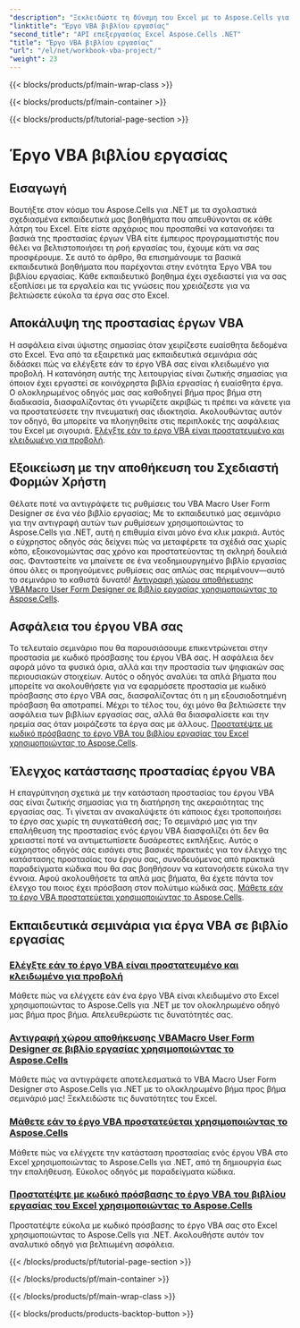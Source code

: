 ```yaml
---
"description": "Ξεκλειδώστε τη δύναμη του Excel με το Aspose.Cells για .NET. Εξερευνήστε ολοκληρωμένα εκπαιδευτικά βίντεο σχετικά με την προστασία έργων VBA, την αντιγραφή φορμών χρήστη και την ασφάλεια του βιβλίου εργασίας σας."
"linktitle": "Έργο VBA βιβλίου εργασίας"
"second_title": "API επεξεργασίας Excel Aspose.Cells .NET"
"title": "Έργο VBA βιβλίου εργασίας"
"url": "/el/net/workbook-vba-project/"
"weight": 23
---
```


{{< blocks/products/pf/main-wrap-class >}}

{{< blocks/products/pf/main-container >}}

{{< blocks/products/pf/tutorial-page-section >}}

# Έργο VBA βιβλίου εργασίας

## Εισαγωγή

Βουτήξτε στον κόσμο του Aspose.Cells για .NET με τα σχολαστικά σχεδιασμένα εκπαιδευτικά μας βοηθήματα που απευθύνονται σε κάθε λάτρη του Excel. Είτε είστε αρχάριος που προσπαθεί να κατανοήσει τα βασικά της προστασίας έργων VBA είτε έμπειρος προγραμματιστής που θέλει να βελτιστοποιήσει τη ροή εργασίας του, έχουμε κάτι να σας προσφέρουμε. Σε αυτό το άρθρο, θα επισημάνουμε τα βασικά εκπαιδευτικά βοηθήματα που παρέχονται στην ενότητα Έργο VBA του βιβλίου εργασίας. Κάθε εκπαιδευτικό βοηθημα έχει σχεδιαστεί για να σας εξοπλίσει με τα εργαλεία και τις γνώσεις που χρειάζεστε για να βελτιώσετε εύκολα τα έργα σας στο Excel.

## Αποκάλυψη της προστασίας έργων VBA 

Η ασφάλεια είναι ύψιστης σημασίας όταν χειρίζεστε ευαίσθητα δεδομένα στο Excel. Ένα από τα εξαιρετικά μας εκπαιδευτικά σεμινάρια σάς διδάσκει πώς να ελέγξετε εάν το έργο VBA σας είναι κλειδωμένο για προβολή. Η κατανόηση αυτής της λειτουργίας είναι ζωτικής σημασίας για όποιον έχει εργαστεί σε κοινόχρηστα βιβλία εργασίας ή ευαίσθητα έργα. Ο ολοκληρωμένος οδηγός μας σας καθοδηγεί βήμα προς βήμα στη διαδικασία, διασφαλίζοντας ότι γνωρίζετε ακριβώς τι πρέπει να κάνετε για να προστατεύσετε την πνευματική σας ιδιοκτησία. Ακολουθώντας αυτόν τον οδηγό, θα μπορείτε να πλοηγηθείτε στις περιπλοκές της ασφάλειας του Excel με σιγουριά. [Ελέγξτε εάν το έργο VBA είναι προστατευμένο και κλειδωμένο για προβολή](./check-vba-project-protection/).

## Εξοικείωση με την αποθήκευση του Σχεδιαστή Φορμών Χρήστη

Θέλατε ποτέ να αντιγράψετε τις ρυθμίσεις του VBA Macro User Form Designer σε ένα νέο βιβλίο εργασίας; Με το εκπαιδευτικό μας σεμινάριο για την αντιγραφή αυτών των ρυθμίσεων χρησιμοποιώντας το Aspose.Cells για .NET, αυτή η επιθυμία είναι μόνο ένα κλικ μακριά. Αυτός ο εύχρηστος οδηγός σάς δείχνει πώς να μεταφέρετε τα σχέδιά σας χωρίς κόπο, εξοικονομώντας σας χρόνο και προστατεύοντας τη σκληρή δουλειά σας. Φανταστείτε να μπαίνετε σε ένα νεοδημιουργημένο βιβλίο εργασίας όπου όλες οι προηγούμενες ρυθμίσεις σας απλώς σας περιμένουν—αυτό το σεμινάριο το καθιστά δυνατό! [Αντιγραφή χώρου αποθήκευσης VBAMacro User Form Designer σε βιβλίο εργασίας χρησιμοποιώντας το Aspose.Cells](./copy-vbamacro-user-form-designer/).

## Ασφάλεια του έργου VBA σας

Το τελευταίο σεμινάριο που θα παρουσιάσουμε επικεντρώνεται στην προστασία με κωδικό πρόσβασης του έργου VBA σας. Η ασφάλεια δεν αφορά μόνο τα φυσικά όρια, αλλά και την προστασία των ψηφιακών σας περιουσιακών στοιχείων. Αυτός ο οδηγός αναλύει τα απλά βήματα που μπορείτε να ακολουθήσετε για να εφαρμόσετε προστασία με κωδικό πρόσβασης στο έργο VBA σας, διασφαλίζοντας ότι η μη εξουσιοδοτημένη πρόσβαση θα αποτραπεί. Μέχρι το τέλος του, όχι μόνο θα βελτιώσετε την ασφάλεια των βιβλίων εργασίας σας, αλλά θα διασφαλίσετε και την ηρεμία σας όταν μοιράζεστε τα έργα σας με άλλους. [Προστατέψτε με κωδικό πρόσβασης το έργο VBA του βιβλίου εργασίας του Excel χρησιμοποιώντας το Aspose.Cells](./password-protect-vba-project/).

## Έλεγχος κατάστασης προστασίας έργου VBA

Η επαγρύπνηση σχετικά με την κατάσταση προστασίας του έργου VBA σας είναι ζωτικής σημασίας για τη διατήρηση της ακεραιότητας της εργασίας σας. Τι γίνεται αν ανακαλύψετε ότι κάποιος έχει τροποποιήσει το έργο σας χωρίς τη συγκατάθεσή σας; Το σεμινάριό μας για την επαλήθευση της προστασίας ενός έργου VBA διασφαλίζει ότι δεν θα χρειαστεί ποτέ να αντιμετωπίσετε δυσάρεστες εκπλήξεις. Αυτός ο εύχρηστος οδηγός σάς εισάγει στις βασικές πρακτικές για τον έλεγχο της κατάστασης προστασίας του έργου σας, συνοδευόμενος από πρακτικά παραδείγματα κώδικα που θα σας βοηθήσουν να κατανοήσετε εύκολα την έννοια. Αφού ακολουθήσετε τα απλά μας βήματα, θα έχετε πάντα τον έλεγχο του ποιος έχει πρόσβαση στον πολύτιμο κώδικά σας. [Μάθετε εάν το έργο VBA προστατεύεται χρησιμοποιώντας το Aspose.Cells](./find-if-vba-project-is-protected/).

## Εκπαιδευτικά σεμινάρια για έργα VBA σε βιβλίο εργασίας
### [Ελέγξτε εάν το έργο VBA είναι προστατευμένο και κλειδωμένο για προβολή](./check-vba-project-protection/)
Μάθετε πώς να ελέγχετε εάν ένα έργο VBA είναι κλειδωμένο στο Excel χρησιμοποιώντας το Aspose.Cells για .NET με τον ολοκληρωμένο οδηγό μας βήμα προς βήμα. Απελευθερώστε τις δυνατότητές σας.
### [Αντιγραφή χώρου αποθήκευσης VBAMacro User Form Designer σε βιβλίο εργασίας χρησιμοποιώντας το Aspose.Cells](./copy-vbamacro-user-form-designer/)
Μάθετε πώς να αντιγράφετε αποτελεσματικά το VBA Macro User Form Designer στο Aspose.Cells για .NET με το ολοκληρωμένο βήμα προς βήμα σεμινάριό μας! Ξεκλειδώστε τις δυνατότητες του Excel.
### [Μάθετε εάν το έργο VBA προστατεύεται χρησιμοποιώντας το Aspose.Cells](./find-if-vba-project-is-protected/)
Μάθετε πώς να ελέγχετε την κατάσταση προστασίας ενός έργου VBA στο Excel χρησιμοποιώντας το Aspose.Cells για .NET, από τη δημιουργία έως την επαλήθευση. Εύκολος οδηγός με παραδείγματα κώδικα.
### [Προστατέψτε με κωδικό πρόσβασης το έργο VBA του βιβλίου εργασίας του Excel χρησιμοποιώντας το Aspose.Cells](./password-protect-vba-project/)
Προστατέψτε εύκολα με κωδικό πρόσβασης το έργο VBA σας στο Excel χρησιμοποιώντας το Aspose.Cells για .NET. Ακολουθήστε αυτόν τον αναλυτικό οδηγό για βελτιωμένη ασφάλεια.

{{< /blocks/products/pf/tutorial-page-section >}}

{{< /blocks/products/pf/main-container >}}

{{< /blocks/products/pf/main-wrap-class >}}

{{< blocks/products/products-backtop-button >}}